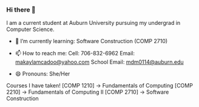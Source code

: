 ### Hi there 👋

I am a current student at Auburn University pursuing my undergrad in Computer Science.

- 🌱 I’m currently learning: Software Construction (COMP 2710)

- 📫 How to reach me: Cell: 706-832-6962
                      Email: makaylamcadoo@yahoo.com
                      School Email: mdm0114@auburn.edu
- 😄 Pronouns: She/Her
 
Courses I have taken!
[COMP 1210] -> Fundamentals of Computing
[COMP 2210] -> Fundamentals of Computing II
[COMP 2710] -> Software Construction

<!--
**makaylamcadoo/makaylamcadoo** is a ✨ _special_ ✨ repository because its `README.md` (this file) appears on your GitHub profile.

Here are some ideas to get you started:

- 🔭 I’m currently working on ...

- 👯 I’m looking to collaborate on ...
- 🤔 I’m looking for help with ...
- 💬 Ask me about ...

- ⚡ Fun fact: ...
-->
